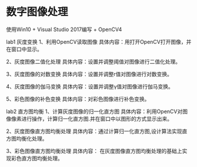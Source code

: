# 数字图像处理
使用Win10 + Visual Studio 2017编写 + OpenCV4

lab1 灰度变换
1、利用OpenCV读取图像
   具体内容：用打开OpenCV打开图像，并在窗口中显示。 
 
2、灰度图像二值化处理 
   具体内容：设置并调整阈值对图像进行二值化处理。  
        
3、灰度图像的对数变换 
   具体内容：设置并调整r值对图像进行对数变换。 
 
4、灰度图像的伽马变换 
   具体内容：设置并调整γ值对图像进行伽马变换。 
 
5、彩色图像的补色变换 
   具体内容：对彩色图像进行补色变换。 

lab2 直方图均衡
1、计算灰度图像的归一化直方图 
   具体内容：利用OpenCV对图像像素进行操作，计算归一化直方图.并在窗口中以图形的方式显示出来。 
 
2、灰度图像直方图均衡处理 
   具体内容：通过计算归一化直方图,设计算法实现直方图均衡化处理。  
        
3、彩色图像直方图均衡处理 
   具体内容：  在灰度图像直方图均衡处理的基础上实现彩色直方图均衡处理。 

